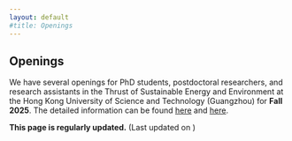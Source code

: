 ```yaml
---
layout: default
#title: Openings
---
```


<h2>Openings</h2>

<div class="bigspacer"></div>

<p>We have several openings for PhD students, postdoctoral researchers, and research assistants in the Thrust of Sustainable Energy and Environment at the Hong Kong University of Science and Technology (Guangzhou) for <b>Fall 2025</b>. The detailed information can be found <a href="https://mp.weixin.qq.com/s/EH8b18B-CgZZ2u3dEUR1dg">here</a> and <a href="https://muchong.com/t-16248230-1">here</a>. </p>

<p><b>This page is regularly updated.</b> (Last updated on <span id="currentDate"></span>)</p>

<script> 
    // Get the current date 
    const today = new Date(); 
    // Format the date as needed (e.g., MM/DD/YYYY) 
    const formattedDate = today.toLocaleDateString(); 
    // Display the date in the HTML 
    document.getElementById("currentDate").textContent = formattedDate; 
</script>